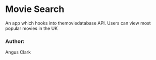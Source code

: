 # Movie Search

An app which hooks into themoviedatabase API. Users can view most popular movies in the UK

### Author: 
Angus Clark
